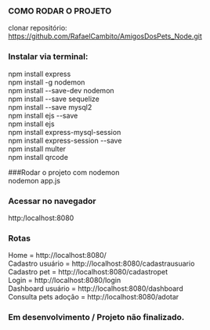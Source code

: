 ### COMO RODAR O PROJETO  
clonar repositório: https://github.com/RafaelCambito/AmigosDosPets_Node.git

### Instalar via terminal:  
npm install express  
npm install -g nodemon  
npm install --save-dev nodemon  
npm install --save sequelize  
npm install --save mysql2  
npm install ejs --save  
npm install ejs  
npm install express-mysql-session  
npm install express-session --save  
npm install multer  
npm install qrcode  


###Rodar o projeto com nodemon   
nodemon app.js  

### Acessar no navegador  
http:/localhost:8080  

### Rotas  
Home = http://localhost:8080/  
Cadastro usuário = http://localhost:8080/cadastrausuario  
Cadastro pet = http://localhost:8080/cadastropet  
Login = http://localhost:8080/login  
Dashboard usuário = http://localhost:8080/dashboard  
Consulta pets adoção = http://localhost:8080/adotar  

### Em desenvolvimento / Projeto não finalizado.


